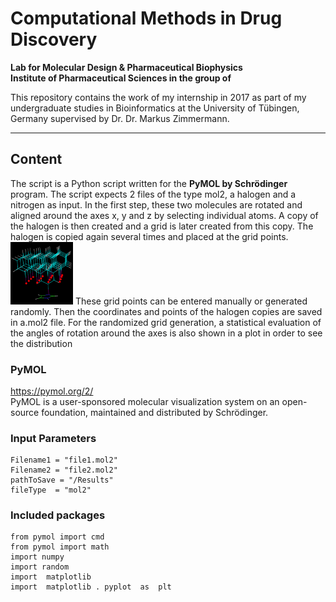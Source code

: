 # Computational Methods in Drug Discovery

**Lab for Molecular Design & Pharmaceutical Biophysics**  
**Institute of Pharmaceutical Sciences in the group of**  

This repository contains the work of my internship in 2017 as part of my undergraduate studies in Bioinformatics at the University of Tübingen, Germany supervised by Dr. Dr. Markus Zimmermann. 

- - - - - - - - - -

## Content
The script is a Python script written for the **PyMOL by Schrödinger** program. The script expects 2 files of the type mol2, a halogen and a nitrogen as input. In the first step, these two molecules are rotated and aligned around the axes x, y and z by selecting individual atoms. A copy of the halogen is then created and a grid is later created from this copy. The halogen is copied again several times and placed at the grid points. 
<img src="/Results/Grid.png" alt="Drawing" style="width: 100px;"/>
These grid points can be entered manually or generated randomly. Then the coordinates and points of the halogen copies are saved in a.mol2 file. For the randomized grid generation, a statistical evaluation of the angles of rotation around the axes is also shown in a plot in order to see the distribution
### PyMOL
https://pymol.org/2/  
PyMOL is a user-sponsored molecular visualization system on an open-source foundation, maintained and distributed by Schrödinger.

### Input Parameters
```
Filename1 = "file1.mol2" 
Filename2 = "file2.mol2"
pathToSave = "/Results"
fileType  = "mol2"
```

### Included packages
```
from pymol import cmd
from pymol import math
import numpy
import random
import  matplotlib
import  matplotlib . pyplot  as  plt
```

